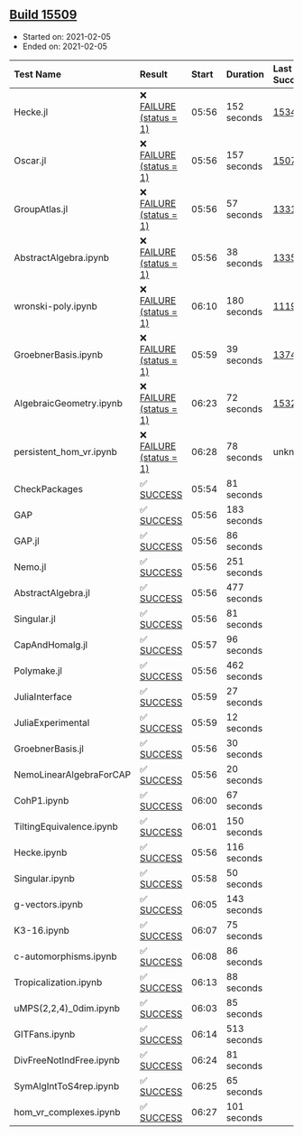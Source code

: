 ## [Build 15509](https://oscarci.mathematik.uni-kl.de/job/oscar/15509/)

* Started on: 2021-02-05
* Ended on: 2021-02-05

| Test Name    | Result | Start | Duration | Last Success | First Failure |
|:-------------|:-------|:------|:---------|:-------------|:--------------|
| Hecke.jl | ❌ [FAILURE (status = 1)](https://oscarci.mathematik.uni-kl.de/job/oscar/15509/artifact/logs/build-15509/Hecke.jl.log) | 05:56 | 152 seconds | [15344](https://oscarci.mathematik.uni-kl.de/job/oscar/15344/) | [15348](https://oscarci.mathematik.uni-kl.de/job/oscar/15348/) |
| Oscar.jl | ❌ [FAILURE (status = 1)](https://oscarci.mathematik.uni-kl.de/job/oscar/15509/artifact/logs/build-15509/Oscar.jl.log) | 05:56 | 157 seconds | [15079](https://oscarci.mathematik.uni-kl.de/job/oscar/15079/) | [15080](https://oscarci.mathematik.uni-kl.de/job/oscar/15080/) |
| GroupAtlas.jl | ❌ [FAILURE (status = 1)](https://oscarci.mathematik.uni-kl.de/job/oscar/15509/artifact/logs/build-15509/GroupAtlas.jl.log) | 05:56 | 57 seconds | [13311](https://oscarci.mathematik.uni-kl.de/job/oscar/13311/) | [13312](https://oscarci.mathematik.uni-kl.de/job/oscar/13312/) |
| AbstractAlgebra.ipynb | ❌ [FAILURE (status = 1)](https://oscarci.mathematik.uni-kl.de/job/oscar/15509/artifact/logs/build-15509/AbstractAlgebra.ipynb.log) | 05:56 | 38 seconds | [13355](https://oscarci.mathematik.uni-kl.de/job/oscar/13355/) | [13356](https://oscarci.mathematik.uni-kl.de/job/oscar/13356/) |
| wronski-poly.ipynb | ❌ [FAILURE (status = 1)](https://oscarci.mathematik.uni-kl.de/job/oscar/15509/artifact/logs/build-15509/wronski-poly.ipynb.log) | 06:10 | 180 seconds | [11192](https://oscarci.mathematik.uni-kl.de/job/oscar/11192/) | [11193](https://oscarci.mathematik.uni-kl.de/job/oscar/11193/) |
| GroebnerBasis.ipynb | ❌ [FAILURE (status = 1)](https://oscarci.mathematik.uni-kl.de/job/oscar/15509/artifact/logs/build-15509/GroebnerBasis.ipynb.log) | 05:59 | 39 seconds | [13748](https://oscarci.mathematik.uni-kl.de/job/oscar/13748/) | [13749](https://oscarci.mathematik.uni-kl.de/job/oscar/13749/) |
| AlgebraicGeometry.ipynb | ❌ [FAILURE (status = 1)](https://oscarci.mathematik.uni-kl.de/job/oscar/15509/artifact/logs/build-15509/AlgebraicGeometry.ipynb.log) | 06:23 | 72 seconds | [15322](https://oscarci.mathematik.uni-kl.de/job/oscar/15322/) | [15323](https://oscarci.mathematik.uni-kl.de/job/oscar/15323/) |
| persistent_hom_vr.ipynb | ❌ [FAILURE (status = 1)](https://oscarci.mathematik.uni-kl.de/job/oscar/15509/artifact/logs/build-15509/persistent_hom_vr.ipynb.log) | 06:28 | 78 seconds | unknown | unknown |
| CheckPackages | ✅ [SUCCESS](https://oscarci.mathematik.uni-kl.de/job/oscar/15509/artifact/logs/build-15509/CheckPackages.log) | 05:54 | 81 seconds |  |  |
| GAP | ✅ [SUCCESS](https://oscarci.mathematik.uni-kl.de/job/oscar/15509/artifact/logs/build-15509/GAP.log) | 05:56 | 183 seconds |  |  |
| GAP.jl | ✅ [SUCCESS](https://oscarci.mathematik.uni-kl.de/job/oscar/15509/artifact/logs/build-15509/GAP.jl.log) | 05:56 | 86 seconds |  |  |
| Nemo.jl | ✅ [SUCCESS](https://oscarci.mathematik.uni-kl.de/job/oscar/15509/artifact/logs/build-15509/Nemo.jl.log) | 05:56 | 251 seconds |  |  |
| AbstractAlgebra.jl | ✅ [SUCCESS](https://oscarci.mathematik.uni-kl.de/job/oscar/15509/artifact/logs/build-15509/AbstractAlgebra.jl.log) | 05:56 | 477 seconds |  |  |
| Singular.jl | ✅ [SUCCESS](https://oscarci.mathematik.uni-kl.de/job/oscar/15509/artifact/logs/build-15509/Singular.jl.log) | 05:56 | 81 seconds |  |  |
| CapAndHomalg.jl | ✅ [SUCCESS](https://oscarci.mathematik.uni-kl.de/job/oscar/15509/artifact/logs/build-15509/CapAndHomalg.jl.log) | 05:57 | 96 seconds |  |  |
| Polymake.jl | ✅ [SUCCESS](https://oscarci.mathematik.uni-kl.de/job/oscar/15509/artifact/logs/build-15509/Polymake.jl.log) | 05:56 | 462 seconds |  |  |
| JuliaInterface | ✅ [SUCCESS](https://oscarci.mathematik.uni-kl.de/job/oscar/15509/artifact/logs/build-15509/JuliaInterface.log) | 05:59 | 27 seconds |  |  |
| JuliaExperimental | ✅ [SUCCESS](https://oscarci.mathematik.uni-kl.de/job/oscar/15509/artifact/logs/build-15509/JuliaExperimental.log) | 05:59 | 12 seconds |  |  |
| GroebnerBasis.jl | ✅ [SUCCESS](https://oscarci.mathematik.uni-kl.de/job/oscar/15509/artifact/logs/build-15509/GroebnerBasis.jl.log) | 05:56 | 30 seconds |  |  |
| NemoLinearAlgebraForCAP | ✅ [SUCCESS](https://oscarci.mathematik.uni-kl.de/job/oscar/15509/artifact/logs/build-15509/NemoLinearAlgebraForCAP.log) | 05:56 | 20 seconds |  |  |
| CohP1.ipynb | ✅ [SUCCESS](https://oscarci.mathematik.uni-kl.de/job/oscar/15509/artifact/logs/build-15509/CohP1.ipynb.log) | 06:00 | 67 seconds |  |  |
| TiltingEquivalence.ipynb | ✅ [SUCCESS](https://oscarci.mathematik.uni-kl.de/job/oscar/15509/artifact/logs/build-15509/TiltingEquivalence.ipynb.log) | 06:01 | 150 seconds |  |  |
| Hecke.ipynb | ✅ [SUCCESS](https://oscarci.mathematik.uni-kl.de/job/oscar/15509/artifact/logs/build-15509/Hecke.ipynb.log) | 05:56 | 116 seconds |  |  |
| Singular.ipynb | ✅ [SUCCESS](https://oscarci.mathematik.uni-kl.de/job/oscar/15509/artifact/logs/build-15509/Singular.ipynb.log) | 05:58 | 50 seconds |  |  |
| g-vectors.ipynb | ✅ [SUCCESS](https://oscarci.mathematik.uni-kl.de/job/oscar/15509/artifact/logs/build-15509/g-vectors.ipynb.log) | 06:05 | 143 seconds |  |  |
| K3-16.ipynb | ✅ [SUCCESS](https://oscarci.mathematik.uni-kl.de/job/oscar/15509/artifact/logs/build-15509/K3-16.ipynb.log) | 06:07 | 75 seconds |  |  |
| c-automorphisms.ipynb | ✅ [SUCCESS](https://oscarci.mathematik.uni-kl.de/job/oscar/15509/artifact/logs/build-15509/c-automorphisms.ipynb.log) | 06:08 | 86 seconds |  |  |
| Tropicalization.ipynb | ✅ [SUCCESS](https://oscarci.mathematik.uni-kl.de/job/oscar/15509/artifact/logs/build-15509/Tropicalization.ipynb.log) | 06:13 | 88 seconds |  |  |
| uMPS(2,2,4)_0dim.ipynb | ✅ [SUCCESS](https://oscarci.mathematik.uni-kl.de/job/oscar/15509/artifact/logs/build-15509/uMPS-2-2-4-_0dim.ipynb.log) | 06:03 | 85 seconds |  |  |
| GITFans.ipynb | ✅ [SUCCESS](https://oscarci.mathematik.uni-kl.de/job/oscar/15509/artifact/logs/build-15509/GITFans.ipynb.log) | 06:14 | 513 seconds |  |  |
| DivFreeNotIndFree.ipynb | ✅ [SUCCESS](https://oscarci.mathematik.uni-kl.de/job/oscar/15509/artifact/logs/build-15509/DivFreeNotIndFree.ipynb.log) | 06:24 | 81 seconds |  |  |
| SymAlgIntToS4rep.ipynb | ✅ [SUCCESS](https://oscarci.mathematik.uni-kl.de/job/oscar/15509/artifact/logs/build-15509/SymAlgIntToS4rep.ipynb.log) | 06:25 | 65 seconds |  |  |
| hom_vr_complexes.ipynb | ✅ [SUCCESS](https://oscarci.mathematik.uni-kl.de/job/oscar/15509/artifact/logs/build-15509/hom_vr_complexes.ipynb.log) | 06:27 | 101 seconds |  |  |
